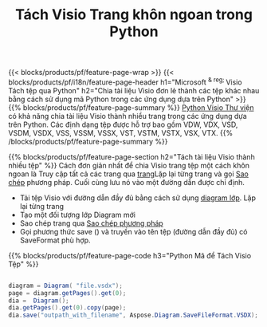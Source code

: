 ﻿---
title: Tách Visio Trang khôn ngoan trong Python
url: /vi/python-java/splitter/
description: Python mã nguồn giải thích cách chia tệp Microsoft Visio thành nhiều tệp trong ứng dụng Python
---
{{< blocks/products/pf/feature-page-wrap >}}
{{< blocks/products/pf/i18n/feature-page-header h1="Microsoft <sup> & reg; </sup> Visio Tách tệp qua Python" h2="Chia tài liệu Visio đơn lẻ thành các tệp khác nhau bằng cách sử dụng mã Python trong các ứng dụng dựa trên Python" >}}
{{% blocks/products/pf/feature-page-summary %}}
[Python Visio Thư viện](/diagram/python-java/) có khả năng chia tài liệu Visio thành nhiều trang trong các ứng dụng dựa trên Python. Các định dạng tệp được hỗ trợ bao gồm VDW, VDX, VSD, VSDM, VSDX, VSS, VSSM, VSSX, VST, VSTM, VSTX, VSX, VTX.
{{% /blocks/products/pf/feature-page-summary %}}

{{% blocks/products/pf/feature-page-section h2="Tách tài liệu Visio thành nhiều tệp" %}}
Cách đơn giản nhất để chia Visio trang tệp một cách khôn ngoan là Truy cập tất cả các trang qua [trang](https://reference.aspose.com/diagram/python-java/asposediagram.api/diagram#Pages)Lặp lại từng trang và gọi [Sao chép](https://reference.aspose.com/diagram/python-java/asposediagram.api/page#copy(com.aspose.diagram.Page)) phương pháp. Cuối cùng lưu nó vào một đường dẫn được chỉ định. 

+ Tải tệp Visio với đường dẫn đầy đủ bằng cách sử dụng [diagram lớp](https://reference.aspose.com/diagram/python-java/asposediagram.api/diagram).
Lặp lại từng trang
+ Tạo một đối tượng lớp Diagram mới
+ Sao chép trang qua [Sao chép phương pháp](https://reference.aspose.com/diagram/python-java/asposediagram.api/page#copy(com.aspose.diagram.Page))
+ Gọi phương thức save () và truyền vào tên tệp (đường dẫn đầy đủ) có SaveFormat phù hợp.

{{% blocks/products/pf/feature-page-code h3="Python Mã để Tách Visio Tệp" %}}

```cs

diagram = Diagram( "file.vsdx");
page = diagram.getPages().get(0);
dia =  Diagram();
dia.getPages().get(0).copy(page);
dia.save("outpath_with_filename", Aspose.Diagram.SaveFileFormat.VSDX);  


```
